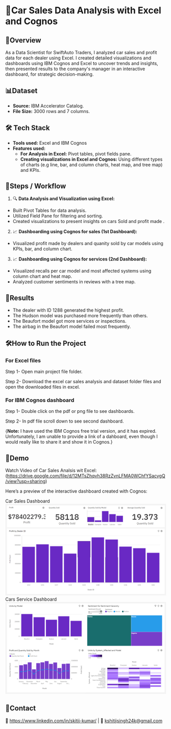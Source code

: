 
# 🏡Car Sales Data Analysis with Excel and Cognos



## 📄Overview
As a Data Scientist for SwiftAuto Traders, I analyzed car sales and profit data for each dealer using Excel. I created detailed visualizations and dashboards using IBM Cognos and Excel to uncover trends and insights, then presented results to the company's manager in an interactive dashboard, for strategic decision-making.
## 📊Dataset
- **Source:** IBM Accelerator Catalog.  
- **File Size:** 3000 rows and 7 columns.  
## 🛠️ Tech Stack
- **Tools used:** Excel and IBM Cognos
- **Features used:** 
  - **For Analysis in Excel:** Pivot tables, pivot fields pane.
  -  **Creating visualizations in Excel and Cognos:** Using different types of charts (e.g line, bar, and column charts, heat map, and tree map) and KPIs. 
## 🚀Steps / Workflow
1. 🔍 **Data Analysis and Visualization using Excel:** 
- Built Pivot Tables for data analysis.
- Utilized Field Pane for filtering and sorting.
- Created visualizations to present insights on cars Sold and profit made  .
2. 📈 **Dashboarding using Cognos for sales (1st Dashboard):**
- Visualized profit made by dealers and quanity sold by car models using KPIs, bar, and column chart.
3. 📈 **Dashboarding using Cognos for services (2nd Dashboard):**
- Visualized recalls per car model and most affected systems using column chart and heat map.
- Analyzed customer sentiments in reviews with a tree map.
## 🎯Results
- The dealer with ID 1288 generated the highest profit.
- The Hudson model was purchased more frequently than others.
- The Beaufort model got more services or inspections.
- The airbag in the Beaufort model failed most frequently.
## 🛠️How to Run the Project
### For Excel files
Step 1- Open main project file folder.

Step 2- Download the excel car sales analysis and dataset folder files and open the downloaded files in excel.

### For IBM Cognos dashboard
Step 1- Double click on the pdf or png file to see dashboards.

Step 2- In pdf file scroll down to see second dashboard.


{**Note:** I have used the IBM Cognos free trial version, and it has expired. Unfortunately, I am unable to provide a link of a dahboard, even though I would really like to share it and show it in Cognos.}
## 🔗Demo
Watch Video of Car Sales Analsis wit Excel:(https://drive.google.com/file/d/12MTsZhqvh38RzZvnLFMA0WChfYSacvgQ/view?usp=sharing)

Here’s a preview of the interactive dashboard created with Cognos:

Car Sales Dashboard
![Car sales dashboard Screenshot](https://github.com/Skitij-Kumar/Car-Sales-Analysis-and-Visualization-Project/blob/main/Main%20project%20files/Car%20sales%20dashboard%20Cognos%20Image.png)
Cars Service Dashboard
![Cars service](https://github.com/Skitij-Kumar/Car-Sales-Analysis-and-Visualization-Project/blob/main/Main%20project%20files/Cars%20service%20dashboard%20Cognos%20Image.png)


## 🤝Contact
💼 https://www.linkedin.com/in/skitij-kumar/ | 📧 kshitijsingh24k@gmail.com
